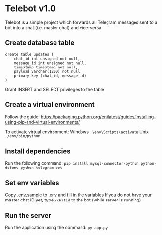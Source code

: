 # Telebot v1.0
Telebot is a simple project which forwards all Telegram messages sent to a bot into a chat (i.e. master chat) and vice-versa.

## Create database table
```
create table updates (
    chat_id int unsigned not null,
    message_id int unsigned not null,
    timestamp timestamp not null,
    payload varchar(1200) not null,
    primary key (chat_id, message_id)
)
```

Grant INSERT and SELECT privileges to the table

## Create a virtual environment
Follow the guide:
https://packaging.python.org/en/latest/guides/installing-using-pip-and-virtual-environments/

To activate virtual environment:
Windows `.\env\Scripts\activate`
Unix `./env/bin/python`

## Install dependencies
Run the following command:
`pip install mysql-connector-python python-dotenv python-telegram-bot`

## Set env variables
Copy .env_sample to .env and fill in the variables
If you do not have your master chat ID yet, type `/chatid` to the bot (while server is running)

## Run the server
Run the application using the command:
`py app.py`
